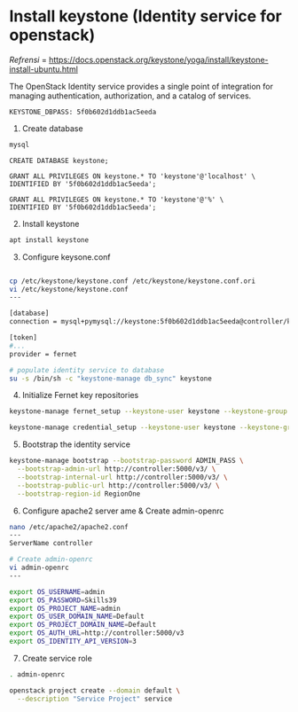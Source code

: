 # Install keystone (Identity service for openstack)

*Refrensi* = https://docs.openstack.org/keystone/yoga/install/keystone-install-ubuntu.html

The OpenStack Identity service provides a single point of integration for managing authentication, authorization, and a catalog of services.

`KEYSTONE_DBPASS: 5f0b602d1ddb1ac5eeda`

1. Create database 

```bash
mysql
```

```mysql
CREATE DATABASE keystone;

GRANT ALL PRIVILEGES ON keystone.* TO 'keystone'@'localhost' \
IDENTIFIED BY '5f0b602d1ddb1ac5eeda';

GRANT ALL PRIVILEGES ON keystone.* TO 'keystone'@'%' \
IDENTIFIED BY '5f0b602d1ddb1ac5eeda';
```

2. Install keystone

```bash
apt install keystone
```

3. Configure keysone.conf

```bash

cp /etc/keystone/keystone.conf /etc/keystone/keystone.conf.ori
vi /etc/keystone/keystone.conf
---

[database]
connection = mysql+pymysql://keystone:5f0b602d1ddb1ac5eeda@controller/keystone

[token]
#...
provider = fernet
```

```bash
# populate identity service to database
su -s /bin/sh -c "keystone-manage db_sync" keystone
```

4. Initialize Fernet key repositories

```bash
keystone-manage fernet_setup --keystone-user keystone --keystone-group keystone

keystone-manage credential_setup --keystone-user keystone --keystone-group keystone

```

5. Bootstrap the identity service

```bash
keystone-manage bootstrap --bootstrap-password ADMIN_PASS \
  --bootstrap-admin-url http://controller:5000/v3/ \
  --bootstrap-internal-url http://controller:5000/v3/ \
  --bootstrap-public-url http://controller:5000/v3/ \
  --bootstrap-region-id RegionOne

```

6. Configure apache2 server ame & Create admin-openrc

```bash
nano /etc/apache2/apache2.conf 
---
ServerName controller

# Create admin-openrc
vi admin-openrc
---

export OS_USERNAME=admin
export OS_PASSWORD=Skills39
export OS_PROJECT_NAME=admin
export OS_USER_DOMAIN_NAME=Default
export OS_PROJECT_DOMAIN_NAME=Default
export OS_AUTH_URL=http://controller:5000/v3
export OS_IDENTITY_API_VERSION=3
```

7. Create service role 

```bash
. admin-openrc

openstack project create --domain default \
  --description "Service Project" service
```
